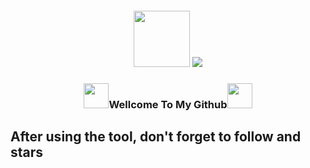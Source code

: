 <h4 align="center"> <img src="https://raw.githubusercontent.com/InYourG00D1/InYourG00D1/main/2unv.gif" width="90"> <img src="https://raw.githubusercontent.com/InYourG00D1/InYourG00D1/main/anime-kitty.gif"> </h4>
<h3 align="center"> <img src="https://raw.githubusercontent.com/InYourG00D1/InYourG00D1/master/3WyW.gif" width="40px">Wellcome To My Github<img src="https://raw.githubusercontent.com/InYourG00D1/InYourG00D1/master/3WyW.gif" width="40px"> </h4>

## After using the tool, don't forget to follow and stars

